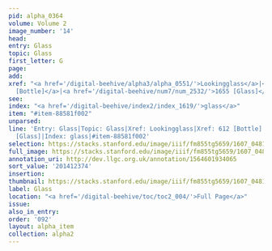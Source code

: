 ```yaml
---
pid: alpha_0364
volume: Volume 2
image_number: '14'
head:
entry: Glass
topic: Glass
first_letter: G
page:
add:
xref: "<a href='/digital-beehive/alpha3/alpha_0551/'>Lookingglass</a>|<a href='/digital-beehive/num3/num_0816/'>612
  [Bottle]</a>|<a href='/digital-beehive/num7/num_2532/'>1655 [Glass]</a>"
see:
index: "<a href='/digital-beehive/index2/index_1619/'>glass</a>"
item: "#item-88581f002"
unparsed:
line: 'Entry: Glass|Topic: Glass|Xref: Lookingglass|Xref: 612 [Bottle]|Xref: 1655
  [Glass]|Index: glass|#item-88581f002'
selection: https://stacks.stanford.edu/image/iiif/fm855tg5659/1607_0481/743,2374,2996,458/full/0/default.jpg
full_image: https://stacks.stanford.edu/image/iiif/fm855tg5659/1607_0481/full/full/0/default.jpg
annotation_uri: http://dev.llgc.org.uk/annotation/1564601934065
sort_value: '201412374'
insertion:
thumbnail: https://stacks.stanford.edu/image/iiif/fm855tg5659/1607_0481/743,2374,600,180/250,/0/default.jpg
label: Glass
location: "<a href='/digital-beehive/toc/toc2_004/'>Full Page</a>"
issue:
also_in_entry:
order: '092'
layout: alpha_item
collection: alpha2
---
```

